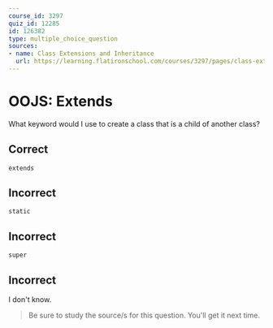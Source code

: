 ```yaml
---
course_id: 3297
quiz_id: 12285
id: 126382
type: multiple_choice_question
sources:
- name: Class Extensions and Inheritance
  url: https://learning.flatironschool.com/courses/3297/pages/class-extensions-and-inheritance?module_item_id=143628
---
```


# OOJS: Extends

What keyword would I use to create a class that is a child of another class?

## Correct

```
extends
```

## Incorrect

```
static
```

## Incorrect

```
super
```

## Incorrect

I don't know.

> Be sure to study the source/s for this question. You'll get it next time.
